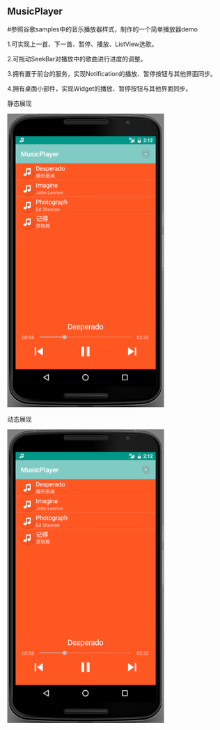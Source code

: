 ## MusicPlayer

#参照谷歌samples中的音乐播放器样式，制作的一个简单播放器demo

1.可实现上一首、下一首、暂停、播放、ListView选歌。

2.可拖动SeekBar对播放中的歌曲进行进度的调整。

3.拥有置于前台的服务，实现Notification的播放、暂停按钮与其他界面同步。

4.拥有桌面小部件，实现Widget的播放、暂停按钮与其他界面同步。

静态展现

![播放时](https://github.com/Einsteinford/MusicPlayer/raw/master/IMG/MusicPlayer01.png)

动态展现

![动态播放时](https://github.com/Einsteinford/MusicPlayer/raw/master/IMG/MusicPlayer01.png)